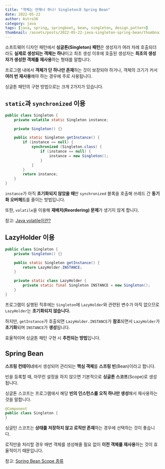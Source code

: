 ```yaml
---
title: "객체는 언제나 하나! Singleton과 Spring Bean"
date: 2022-05-22
author: Astro36
category: java
tags: [java, spring, springboot, bean, singleton, design_pattern]
thumbnail: /assets/posts/2022-05-22-java-singleton-spring-bean/thumbnail.jpg
---
```


소프트웨어 디자인 패턴에서 **싱글톤(Singleton) 패턴**은 생성자가 여러 차례 호출되더라도 **실제로 생성되는 객체는 하나**이고 최초 생성 이후에 호출된 생성자는 **최초의 생성자가 생성한 객체를 재사용**하는 형태를 말합니다.

프로그램 내에서 **객체가 단 하나만 존재**하는 것이 보장되야 하거나, 객체의 크기가 커서 **여러 번 재사용**해야 하는 경우에 주로 사용됩니다.

싱글톤 패턴의 구현 방법으로는 크게 2가지가 있습니다.

## `static`과 `synchronized` 이용

```java
public class Singleton {
    private volatile static Singleton instance;

    private Singleton() {}

    public static Singleton getInstance() {
        if (instance == null) {
            synchronized (Singleton.class) {
                if (instance == null) {
                    instance = new Singleton();
                }
            }
        }
        return instance;
    }
}
```

`instance`가 아직 **초기화되지 않았을 때**만 `synchronized` 블록을 호출해 쓰레드 간 **동기화 오버헤드**를 줄이는 방법입니다.

또한, `volatile`을 이용해 **재배치(Reordering) 문제**가 생기지 않게 합니다.

참고: [Java volatile이란?](https://nesoy.github.io/articles/2018-06/Java-vol)

## LazyHolder 이용

```java
public class Singleton {
    private Singleton() {}

    public static Singleton getInstance() {
        return LazyHolder.INSTANCE;
    }

    private static class LazyHolder {
        private static final Singleton INSTANCE = new Singleton();
    }
}
```

프로그램이 실행된 직후에는 `Singleton`에 `LazyHolder`와 관련된 변수가 아직 없으므로 `LazyHolder`는 **초기화되지 않습니다.**

하지만, `getInstance`가 호출되면 `LazyHolder.INSTANCE`가 **참조**되면서 `LazyHolder`가 **초기화**되며 `INSTANCE`가 **생성**됩니다.

효율적이며 싱글톤 패턴 구현 시 **추천되는 방법**입니다.

## Spring Bean

**스프링 컨테이너**에서 생성되어 관리되는 **핵심 객체**를 **스프링 빈**(Bean)이라고 합니다.

빈을 등록할 때, 아무런 설정을 하지 않으면 기본적으로 **싱글톤 스코프**(Scope)로 생성됩니다.

싱글톤 스코프는 프로그램에서 해당 **빈의 인스턴스를 오직 하나만 생성**해서 재사용하는 것을 말합니다.

```java
@Component
public class Singleton {
}
```

싱글턴 스코프는 **상태를 저장하지 않고 로직만 존재**하는 경우에 선택하는 것이 좋습니다.

로직만을 처리할 경우 매번 객체를 생성해줄 필요 없이 **이전 객체를 재사용**하는 것이 효율적이기 때문입니다.

참고: [Spring Bean Scope 종류](https://yhmane.tistory.com/m/221)
